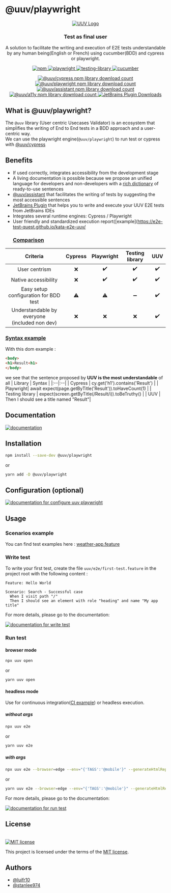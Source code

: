 
# @uuv/playwright
<p align="center">  
<a href="https://orange-opensource.github.io/uuv/">  
<picture>  
<img alt="UUV Logo" src="https://orange-opensource.github.io/uuv/img/uuv.png">  
</picture>  
</a>  
</p>  

<h3 align="center">  
Test as final user  
</h3>  

<p align="center">  
A solution to facilitate the writing and execution of E2E tests understandable by any human being(English or French) using cucumber(BDD) and cypress or playwright.  
</p>  

<p align="center">  
<a href="https://www.npmjs.com/package/@uuv/playwright" target="_blank">  
<img src="https://img.shields.io/badge/available%20on%20npm-grey?logo=npm" alt="npm"/>  
</a>  
<a href="https://playwright.dev/" target="_blank">  
<img src="https://img.shields.io/badge/tested with-playwright-1dbb68?logo=playwright" alt="playwright"/>  
</a>  
<a href="https://testing-library.com/" target="_blank">  
<img src="https://img.shields.io/badge/tested%20with-testing%20library-ED3B3A?logo=testing-library" alt="testing-library"/>  
</a>  
<a href="https://cucumber.io/" target="_blank">  
<img src="https://img.shields.io/badge/tested%20with-cucumber-1dbb68?logo=cucumber" alt="cucumber"/>  
</a><br />  
</p>

<div align="center">
<a href="https://www.npmjs.com/package/@uuv/cypress" target="_blank">
    <img alt="@uuv/cypress npm library download count"
        src="https://img.shields.io/npm/dt/%40uuv/cypress?logo=npm&label=%40uuv%2Fcypress"></img>
</a>
<a href="https://www.npmjs.com/package/@uuv/playwright" target="_blank">
    <img alt="@uuv/playwright npm library download count"
         src="https://img.shields.io/npm/dt/%40uuv/playwright?logo=npm&label=%40uuv%2Fplaywright"></img>
</a>
<a href="https://www.npmjs.com/package/@uuv/assistant" target="_blank">
    <img alt="@uuv/assistant npm library download count"
         src="https://img.shields.io/npm/dt/%40uuv/assistant?logo=npm&label=%40uuv%2Fassistant"></img>
</a>
<a href="https://www.npmjs.com/package/@uuv/a11y" target="_blank">
    <img alt="@uuv/a11y npm library download count"
         src="https://img.shields.io/npm/dt/%40uuv/a11y?logo=npm&label=%40uuv%2Fa11y"></img>
</a>
<a href="https://plugins.jetbrains.com/plugin/22437-uuv" target="_blank">
    <img alt="JetBrains Plugin Downloads" src="https://img.shields.io/jetbrains/plugin/d/22437-uuv?logo=jetbrains&label=UUV%20plugin"></img>
</a>
<br />
</div>

## What is @uuv/playwright?


<p align="center">  

The `@uuv` library (User centric Usecases Validator) is an ecosystem that simplifies the writing of End to End tests in a BDD approach and a user-centric way.  
We can use the playwright engine(`@uuv/playwright`) to run test or cypress with [@uuv/cypress](https://www.npmjs.com/package/@uuv/cypress)
</p>  


## Benefits
- If used correctly, integrates accessibility from the development stage
- A living documentation is possible because we propose an unified language for developers and non-developers with a [rich dictionary](https://orange-opensource.github.io/uuv/docs/category/step-definition) of ready-to-use sentences
- [@uuv/assistant](https://www.npmjs.com/package/@uuv/assistant) that facilitates the writing of tests by suggesting the most accessible sentences
- [JetBrains Plugin](https://orange-opensource.github.io/uuv/docs/tools/uuv-jetbrains-plugin) that helps you to write and execute your UUV E2E tests from JetBrains IDEs
- Integrates several runtime engines: Cypress / Playwright
- User friendly and standardized execution report([example](https://e2e-test-quest.github.io/kata-e2e-uuv/
  ### <u>Comparison</u>
| Criteria | Cypress | Playwright | Testing library | UUV |  
|:-: |:-: |:-: |:-: |:-: |  
| User centrism | :x: | :heavy_check_mark: | :heavy_check_mark: | :heavy_check_mark: |  
| Native accessibility | :x: | :heavy_check_mark: | :heavy_check_mark: | :heavy_check_mark: |  
| Easy setup configuration for BDD test | :warning: | :warning: | :heavy_minus_sign: | :heavy_check_mark: |  
| Understandable by everyone <br> (included non dev) | :x: | :x: | :x: | :heavy_check_mark: |  

### <u>Syntax example</u>
With this dom example :
  ```html
  <body>
  <h1>Result<h1>
  </body>
```
we see that the sentence proposed by **UUV is the most understandable** of all
| Library | Syntax |
|:--|:--|
| Cypress  | cy.get('h1').contains('Result') |
| Playwright| await expect(page.getByTitle('Result')).toHaveCount(1) |
| Testing library  | expect(screen.getByTitle(/Result/i)).toBeTruthy() |
| UUV | Then I should see a title named "Result"|


## Documentation
<a href="https://orange-opensource.github.io/uuv/"><img src="https://img.shields.io/badge/documentation-black?&style=for-the-badge&logo=github&logoColor=white" alt="documentation"/></a>

## Installation


```bash  
npm install --save-dev @uuv/playwright
```  
or
```bash  
yarn add -D @uuv/playwright
``` 
## Configuration  (optional)
<a href="https://orange-opensource.github.io/uuv/docs/getting-started/configuration"><img src="https://img.shields.io/badge/Configure%20Playwright%20doc-red?&style=for-the-badge&logo=github&logoColor=white" alt="documentation for configure uuv playwright"/></a>

## Usage

### Scenarios example
You can find test examples here : [weather-app.feature](https://github.com/Orange-OpenSource/uuv/blob/main/example/weather-app.feature)

### Write test
To write your first test, create the file `uuv/e2e/first-test.feature` in the project root with the following content :
  ```gherkin
  Feature: Hello World

  Scenario: Search - Successful case
    When I visit path "/"
    Then I should see an element with role "heading" and name "My app title"
  ```

For more details, please go to the documentation:

<a href="https://orange-opensource.github.io/uuv/docs/test/first-test"><img src="https://img.shields.io/badge/Write%20test%20doc-red?&style=for-the-badge&logo=github&logoColor=white" alt="documentation for write test"/></a>

### Run test

#### browser mode
```bash  
npx uuv open
```  
or
```bash  
yarn uuv open
``` 

#### headless mode
Use for continuous integration([CI example](https://github.com/e2e-test-quest/kata-e2e-uuv/blob/main/.github/workflows/ci.yml)) or headless execution.
##### without args
```bash  
npx uuv e2e
```  
or
```bash  
yarn uuv e2e
```
##### with args
```bash  
npx uuv e2e --browser=edge --env="{'TAGS':'@mobile'}" --generateHtmlReport --targetTestFile=./uuv/e2e/first-test.feature
```
or
```bash  
yarn uuv e2e --browser=edge --env="{'TAGS':'@mobile'}" --generateHtmlReport --targetTestFile=./uuv/e2e/first-test.feature
```

For more details, please go to the documentation:

<a href="https://orange-opensource.github.io/uuv/docs/test/running-test"><img src="https://img.shields.io/badge/Run%20test%20doc-red?&style=for-the-badge&logo=github&logoColor=white" alt="documentation for run test"/></a>

## License

[<a href="https://github.com/Orange-OpenSource/uuv/blob/main/LICENSE">  
<img src="https://img.shields.io/badge/license-MIT-blue" alt="MIT license"/>  
</a>](https://spdx.org/licenses/MIT.html)

This project is licensed under the terms of the [MIT license](https://github.com/Orange-OpenSource/uuv/blob/main/LICENSE).

## Authors

- [@luifr10](https://github.com/luifr10)
- [@stanlee974](https://github.com/stanlee974)

